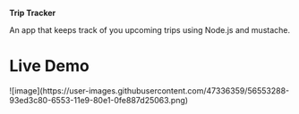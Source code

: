 <b> Trip Tracker</b>
<div>An app that keeps track of you upcoming trips using Node.js and mustache.</div>
<h1>Live Demo</h1>
![image](https://user-images.githubusercontent.com/47336359/56553288-93ed3c80-6553-11e9-80e1-0fe887d25063.png)
